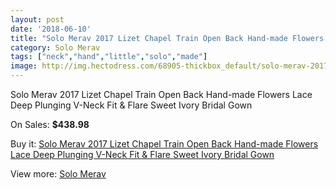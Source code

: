 ```yaml
---
layout: post
date: '2018-06-10'
title: "Solo Merav 2017 Lizet Chapel Train Open Back Hand-made Flowers Lace Deep Plunging V-Neck Fit & Flare Sweet Ivory Bridal Gown"
category: Solo Merav
tags: ["neck","hand","little","solo","made"]
image: http://img.hectodress.com/68905-thickbox_default/solo-merav-2017-lizet-chapel-train-open-back-hand-made-flowers-lace-deep-plunging-v-neck-fit-flare-sweet-ivory-bridal-gown.jpg
---
```

Solo Merav 2017 Lizet Chapel Train Open Back Hand-made Flowers Lace Deep Plunging V-Neck Fit & Flare Sweet Ivory Bridal Gown

On Sales: **$438.98**
<a href="https://www.hectodress.com/solo-merav/21742-solo-merav-2017-lizet-chapel-train-open-back-hand-made-flowers-lace-deep-plunging-v-neck-fit-flare-sweet-ivory-bridal-gown.html"><amp-img layout="responsive" width="600" height="600" src="//img.hectodress.com/68905-thickbox_default/solo-merav-2017-lizet-chapel-train-open-back-hand-made-flowers-lace-deep-plunging-v-neck-fit-flare-sweet-ivory-bridal-gown.jpg" alt="Solo Merav 2017 Lizet Chapel Train Open Back Hand-made Flowers Lace Deep Plunging V-Neck Fit & Flare Sweet Ivory Bridal Gown 0" /></a>
<a href="https://www.hectodress.com/solo-merav/21742-solo-merav-2017-lizet-chapel-train-open-back-hand-made-flowers-lace-deep-plunging-v-neck-fit-flare-sweet-ivory-bridal-gown.html"><amp-img layout="responsive" width="600" height="600" src="//img.hectodress.com/68909-thickbox_default/solo-merav-2017-lizet-chapel-train-open-back-hand-made-flowers-lace-deep-plunging-v-neck-fit-flare-sweet-ivory-bridal-gown.jpg" alt="Solo Merav 2017 Lizet Chapel Train Open Back Hand-made Flowers Lace Deep Plunging V-Neck Fit & Flare Sweet Ivory Bridal Gown 1" /></a>
<a href="https://www.hectodress.com/solo-merav/21742-solo-merav-2017-lizet-chapel-train-open-back-hand-made-flowers-lace-deep-plunging-v-neck-fit-flare-sweet-ivory-bridal-gown.html"><amp-img layout="responsive" width="600" height="600" src="//img.hectodress.com/68908-thickbox_default/solo-merav-2017-lizet-chapel-train-open-back-hand-made-flowers-lace-deep-plunging-v-neck-fit-flare-sweet-ivory-bridal-gown.jpg" alt="Solo Merav 2017 Lizet Chapel Train Open Back Hand-made Flowers Lace Deep Plunging V-Neck Fit & Flare Sweet Ivory Bridal Gown 2" /></a>
<a href="https://www.hectodress.com/solo-merav/21742-solo-merav-2017-lizet-chapel-train-open-back-hand-made-flowers-lace-deep-plunging-v-neck-fit-flare-sweet-ivory-bridal-gown.html"><amp-img layout="responsive" width="600" height="600" src="//img.hectodress.com/68907-thickbox_default/solo-merav-2017-lizet-chapel-train-open-back-hand-made-flowers-lace-deep-plunging-v-neck-fit-flare-sweet-ivory-bridal-gown.jpg" alt="Solo Merav 2017 Lizet Chapel Train Open Back Hand-made Flowers Lace Deep Plunging V-Neck Fit & Flare Sweet Ivory Bridal Gown 3" /></a>
<a href="https://www.hectodress.com/solo-merav/21742-solo-merav-2017-lizet-chapel-train-open-back-hand-made-flowers-lace-deep-plunging-v-neck-fit-flare-sweet-ivory-bridal-gown.html"><amp-img layout="responsive" width="600" height="600" src="//img.hectodress.com/68906-thickbox_default/solo-merav-2017-lizet-chapel-train-open-back-hand-made-flowers-lace-deep-plunging-v-neck-fit-flare-sweet-ivory-bridal-gown.jpg" alt="Solo Merav 2017 Lizet Chapel Train Open Back Hand-made Flowers Lace Deep Plunging V-Neck Fit & Flare Sweet Ivory Bridal Gown 4" /></a>

Buy it: [Solo Merav 2017 Lizet Chapel Train Open Back Hand-made Flowers Lace Deep Plunging V-Neck Fit & Flare Sweet Ivory Bridal Gown](https://www.hectodress.com/solo-merav/21742-solo-merav-2017-lizet-chapel-train-open-back-hand-made-flowers-lace-deep-plunging-v-neck-fit-flare-sweet-ivory-bridal-gown.html "Solo Merav 2017 Lizet Chapel Train Open Back Hand-made Flowers Lace Deep Plunging V-Neck Fit & Flare Sweet Ivory Bridal Gown")

View more: [Solo Merav](https://www.hectodress.com/384-solo-merav "Solo Merav")